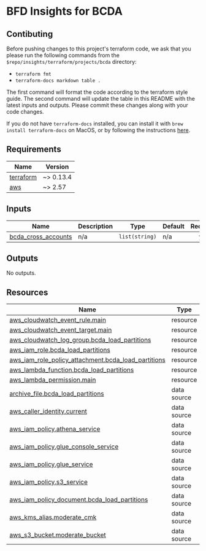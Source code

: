 # BFD Insights for BCDA

## Contibuting

Before pushing changes to this project's terraform code, we ask that you please run the following commands from the
`$repo/insights/terraform/projects/bcda` directory:

* `terraform fmt`
* `terraform-docs markdown table .`

The first command will format the code according to the terraform style guide. The second command will update the table
in this README with the latest inputs and outputs. Please commit these changes along with your code changes.

If you do not have `terraform-docs` installed, you can install it with `brew install terraform-docs` on MacOS, or by
following the instructions [here](https://github.com/terraform-docs/terraform-docs/).

<!-- BEGIN_TF_DOCS -->
<!-- GENERATED WITH `terraform-docs .`
     Manually updating the README.md will be overwritten.
     For more details, see the file '.terraform-docs.yml' or
     https://terraform-docs.io/user-guide/configuration/
-->
## Requirements

| Name | Version |
|------|---------|
| <a name="requirement_terraform"></a> [terraform](#requirement\_terraform) | ~> 0.13.4 |
| <a name="requirement_aws"></a> [aws](#requirement\_aws) | ~> 2.57 |

<!-- GENERATED WITH `terraform-docs .`
Manually updating the README.md will be overwritten.
For more details, see the file '.terraform-docs.yml' or
https://terraform-docs.io/user-guide/configuration/
-->

## Inputs

| Name | Description | Type | Default | Required |
|------|-------------|------|---------|:--------:|
| <a name="input_bcda_cross_accounts"></a> [bcda\_cross\_accounts](#input\_bcda\_cross\_accounts) | n/a | `list(string)` | n/a | yes |

<!-- GENERATED WITH `terraform-docs .`
Manually updating the README.md will be overwritten.
For more details, see the file '.terraform-docs.yml' or
https://terraform-docs.io/user-guide/configuration/
-->



<!-- GENERATED WITH `terraform-docs .`
Manually updating the README.md will be overwritten.
For more details, see the file '.terraform-docs.yml' or
https://terraform-docs.io/user-guide/configuration/
-->

## Outputs

No outputs.

<!-- GENERATED WITH `terraform-docs .`
Manually updating the README.md will be overwritten.
For more details, see the file '.terraform-docs.yml' or
https://terraform-docs.io/user-guide/configuration/
-->

## Resources

| Name | Type |
|------|------|
| [aws_cloudwatch_event_rule.main](https://registry.terraform.io/providers/hashicorp/aws/latest/docs/resources/cloudwatch_event_rule) | resource |
| [aws_cloudwatch_event_target.main](https://registry.terraform.io/providers/hashicorp/aws/latest/docs/resources/cloudwatch_event_target) | resource |
| [aws_cloudwatch_log_group.bcda_load_partitions](https://registry.terraform.io/providers/hashicorp/aws/latest/docs/resources/cloudwatch_log_group) | resource |
| [aws_iam_role.bcda_load_partitions](https://registry.terraform.io/providers/hashicorp/aws/latest/docs/resources/iam_role) | resource |
| [aws_iam_role_policy_attachment.bcda_load_partitions](https://registry.terraform.io/providers/hashicorp/aws/latest/docs/resources/iam_role_policy_attachment) | resource |
| [aws_lambda_function.bcda_load_partitions](https://registry.terraform.io/providers/hashicorp/aws/latest/docs/resources/lambda_function) | resource |
| [aws_lambda_permission.main](https://registry.terraform.io/providers/hashicorp/aws/latest/docs/resources/lambda_permission) | resource |
| [archive_file.bcda_load_partitions](https://registry.terraform.io/providers/hashicorp/archive/latest/docs/data-sources/file) | data source |
| [aws_caller_identity.current](https://registry.terraform.io/providers/hashicorp/aws/latest/docs/data-sources/caller_identity) | data source |
| [aws_iam_policy.athena_service](https://registry.terraform.io/providers/hashicorp/aws/latest/docs/data-sources/iam_policy) | data source |
| [aws_iam_policy.glue_console_service](https://registry.terraform.io/providers/hashicorp/aws/latest/docs/data-sources/iam_policy) | data source |
| [aws_iam_policy.glue_service](https://registry.terraform.io/providers/hashicorp/aws/latest/docs/data-sources/iam_policy) | data source |
| [aws_iam_policy.s3_service](https://registry.terraform.io/providers/hashicorp/aws/latest/docs/data-sources/iam_policy) | data source |
| [aws_iam_policy_document.bcda_load_partitions](https://registry.terraform.io/providers/hashicorp/aws/latest/docs/data-sources/iam_policy_document) | data source |
| [aws_kms_alias.moderate_cmk](https://registry.terraform.io/providers/hashicorp/aws/latest/docs/data-sources/kms_alias) | data source |
| [aws_s3_bucket.moderate_bucket](https://registry.terraform.io/providers/hashicorp/aws/latest/docs/data-sources/s3_bucket) | data source |
<!-- END_TF_DOCS -->
